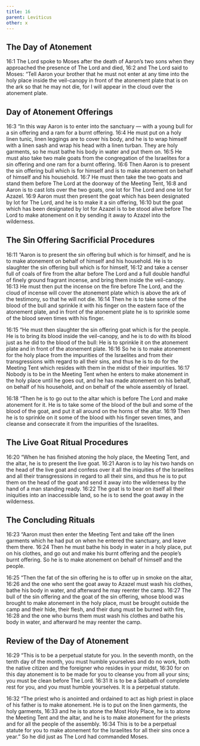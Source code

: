```yaml
---
title: 16
parent: Leviticus
other: x
---
```


## The Day of Atonement

<a name="16:1">16:1</a> The Lord spoke to Moses after the death of Aaron’s two sons when they approached the presence of The Lord and died, <a name="16:2">16:2</a> and The Lord said to Moses: “Tell Aaron your brother that he must not enter at any time into the holy place inside the veil-canopy in front of the atonement plate that is on the ark so that he may not die, for I will appear in the cloud over the atonement plate.

## Day of Atonement Offerings

<a name="16:3">16:3</a> “In this way Aaron is to enter into the sanctuary — with a young bull for a sin offering and a ram for a burnt offering. <a name="16:4">16:4</a> He must put on a holy linen tunic, linen leggings are to cover his body, and he is to wrap himself with a linen sash and wrap his head with a linen turban. They are holy garments, so he must bathe his body in water and put them on. <a name="16:5">16:5</a> He must also take two male goats from the congregation of the Israelites for a sin offering and one ram for a burnt offering. <a name="16:6">16:6</a> Then Aaron is to present the sin offering bull which is for himself and is to make atonement on behalf of himself and his household. <a name="16:7">16:7</a> He must then take the two goats and stand them before The Lord at the doorway of the Meeting Tent, <a name="16:8">16:8</a> and Aaron is to cast lots over the two goats, one lot for The Lord and one lot for Azazel. <a name="16:9">16:9</a> Aaron must then present the goat which has been designated by lot for The Lord, and he is to make it a sin offering, <a name="16:10">16:10</a> but the goat which has been designated by lot for Azazel is to be stood alive before The Lord to make atonement on it by sending it away to Azazel into the wilderness.

## The Sin Offering Sacrificial Procedures

<a name="16:11">16:11</a> “Aaron is to present the sin offering bull which is for himself, and he is to make atonement on behalf of himself and his household. He is to slaughter the sin offering bull which is for himself, <a name="16:12">16:12</a> and take a censer full of coals of fire from the altar before The Lord and a full double handful of finely ground fragrant incense, and bring them inside the veil-canopy. <a name="16:13">16:13</a> He must then put the incense on the fire before The Lord, and the cloud of incense will cover the atonement plate which is above the ark of the testimony, so that he will not die. <a name="16:14">16:14</a> Then he is to take some of the blood of the bull and sprinkle it with his finger on the eastern face of the atonement plate, and in front of the atonement plate he is to sprinkle some of the blood seven times with his finger.

<a name="16:15">16:15</a> “He must then slaughter the sin offering goat which is for the people. He is to bring its blood inside the veil-canopy, and he is to do with its blood just as he did to the blood of the bull: He is to sprinkle it on the atonement plate and in front of the atonement plate. <a name="16:16">16:16</a> So he is to make atonement for the holy place from the impurities of the Israelites and from their transgressions with regard to all their sins, and thus he is to do for the Meeting Tent which resides with them in the midst of their impurities. <a name="16:17">16:17</a> Nobody is to be in the Meeting Tent when he enters to make atonement in the holy place until he goes out, and he has made atonement on his behalf, on behalf of his household, and on behalf of the whole assembly of Israel.

<a name="16:18">16:18</a> “Then he is to go out to the altar which is before The Lord and make atonement for it. He is to take some of the blood of the bull and some of the blood of the goat, and put it all around on the horns of the altar. <a name="16:19">16:19</a> Then he is to sprinkle on it some of the blood with his finger seven times, and cleanse and consecrate it from the impurities of the Israelites.

## The Live Goat Ritual Procedures

<a name="16:20">16:20</a> “When he has finished atoning the holy place, the Meeting Tent, and the altar, he is to present the live goat. <a name="16:21">16:21</a> Aaron is to lay his two hands on the head of the live goat and confess over it all the iniquities of the Israelites and all their transgressions in regard to all their sins, and thus he is to put them on the head of the goat and send it away into the wilderness by the hand of a man standing ready. <a name="16:22">16:22</a> The goat is to bear on itself all their iniquities into an inaccessible land, so he is to send the goat away in the wilderness.

## The Concluding Rituals

<a name="16:23">16:23</a> “Aaron must then enter the Meeting Tent and take off the linen garments which he had put on when he entered the sanctuary, and leave them there. <a name="16:24">16:24</a> Then he must bathe his body in water in a holy place, put on his clothes, and go out and make his burnt offering and the people’s burnt offering. So he is to make atonement on behalf of himself and the people.

<a name="16:25">16:25</a> “Then the fat of the sin offering he is to offer up in smoke on the altar, <a name="16:26">16:26</a> and the one who sent the goat away to Azazel must wash his clothes, bathe his body in water, and afterward he may reenter the camp. <a name="16:27">16:27</a> The bull of the sin offering and the goat of the sin offering, whose blood was brought to make atonement in the holy place, must be brought outside the camp and their hide, their flesh, and their dung must be burned with fire, <a name="16:28">16:28</a> and the one who burns them must wash his clothes and bathe his body in water, and afterward he may reenter the camp.

## Review of the Day of Atonement

<a name="16:29">16:29</a> “This is to be a perpetual statute for you. In the seventh month, on the tenth day of the month, you must humble yourselves and do no work, both the native citizen and the foreigner who resides in your midst, <a name="16:30">16:30</a> for on this day atonement is to be made for you to cleanse you from all your sins; you must be clean before The Lord. <a name="16:31">16:31</a> It is to be a Sabbath of complete rest for you, and you must humble yourselves. It is a perpetual statute.

<a name="16:32">16:32</a> “The priest who is anointed and ordained to act as high priest in place of his father is to make atonement. He is to put on the linen garments, the holy garments, <a name="16:33">16:33</a> and he is to atone the Most Holy Place, he is to atone the Meeting Tent and the altar, and he is to make atonement for the priests and for all the people of the assembly. <a name="16:34">16:34</a> This is to be a perpetual statute for you to make atonement for the Israelites for all their sins once a year.” So he did just as The Lord had commanded Moses.